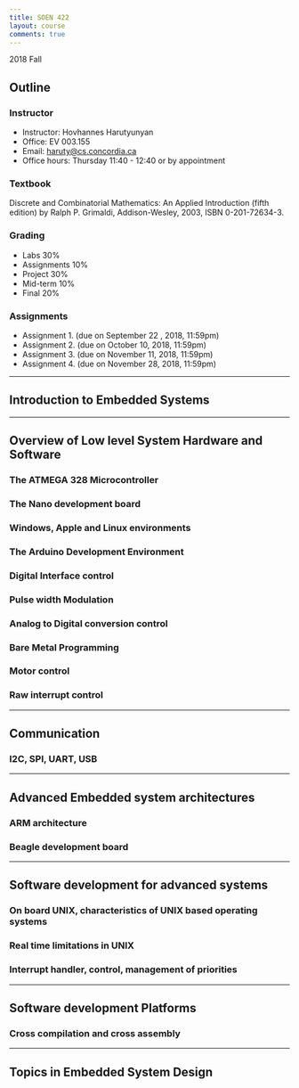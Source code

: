 ```yaml
---
title: SOEN 422
layout: course
comments: true
---
```


2018 Fall

<!--more-->

## Outline

### Instructor
* Instructor: Hovhannes Harutyunyan
* Office: EV 003.155
* Email: haruty@cs.concordia.ca
* Office hours: Thursday 11:40 - 12:40 or by appointment

### Textbook
Discrete and Combinatorial Mathematics: An Applied Introduction (fifth edition) by Ralph P. Grimaldi, Addison-Wesley, 2003, ISBN 0-201-72634-3.

### Grading
* Labs				30%
* Assignments		10%
* Project			30%		 								
* Mid-term          10% 
* Final     		20%


### Assignments
* Assignment 1. (due on September 22 , 2018, 11:59pm)
* Assignment 2. (due on October 10, 2018, 11:59pm)
* Assignment 3. (due on November 11, 2018, 11:59pm)
* Assignment 4. (due on November 28, 2018, 11:59pm) 

---

## Introduction to Embedded Systems

---

## Overview of Low level System Hardware and Software

### The ATMEGA 328 Microcontroller

### The Nano development board

### Windows, Apple and Linux environments

### The Arduino Development Environment

### Digital Interface control

### Pulse width Modulation

### Analog to Digital conversion control

### Bare Metal Programming

### Motor control

### Raw interrupt control

---

## Communication

### I2C, SPI, UART, USB

---

## Advanced Embedded system architectures

### ARM architecture

### Beagle development board

---

## Software development for advanced systems

### On board UNIX, characteristics of UNIX based operating systems

### Real time limitations in UNIX

### Interrupt handler, control, management of priorities

---

## Software development Platforms

### Cross compilation and cross assembly

---

## Topics in Embedded System Design
